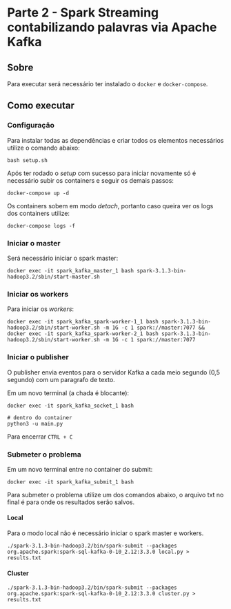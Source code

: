 # Parte 2 - Spark Streaming contabilizando palavras via Apache Kafka

## Sobre

Para executar será necessário ter instalado o `docker` e `docker-compose`.

## Como executar

### Configuração

Para instalar todas as dependências e criar todos os elementos necessários utilize o comando abaixo:

```
bash setup.sh
```

Após ter rodado o *setup* com sucesso para iniciar novamente só é necessário subir os containers e seguir os demais passos:

```
docker-compose up -d
```

Os containers sobem em modo *detach*, portanto caso queira ver os logs dos containers utilize:

```
docker-compose logs -f
```

### Iniciar o master

Será necessário iniciar o spark master:

```
docker exec -it spark_kafka_master_1 bash spark-3.1.3-bin-hadoop3.2/sbin/start-master.sh
```

### Iniciar os workers

Para iniciar os *workers*:

```
docker exec -it spark_kafka_spark-worker-1_1 bash spark-3.1.3-bin-hadoop3.2/sbin/start-worker.sh -m 1G -c 1 spark://master:7077 && docker exec -it spark_kafka_spark-worker-2_1 bash spark-3.1.3-bin-hadoop3.2/sbin/start-worker.sh -m 1G -c 1 spark://master:7077
```

<!-- ### Criar o tópico

```
cd kafka_2.13-3.2.1

bin/kafka-topics.sh --create --topic sentences --bootstrap-server kafka-server:9092
``` -->

### Iniciar o publisher

O publisher envia eventos para o servidor Kafka a cada meio segundo (0,5 segundo) com um paragrafo de texto.

Em um novo terminal (a chada é blocante):

```
docker exec -it spark_kafka_socket_1 bash

# dentro do container
python3 -u main.py
```

Para encerrar `CTRL + C`

### Submeter o problema

Em um novo terminal entre no container do submit:

```
docker exec -it spark_kafka_submit_1 bash
```

Para submeter o problema utilize um dos comandos abaixo, o arquivo txt no final é para onde os resultados serão salvos.

#### Local

Para o modo local não é necessário iniciar o spark master e workers.

```
./spark-3.1.3-bin-hadoop3.2/bin/spark-submit --packages org.apache.spark:spark-sql-kafka-0-10_2.12:3.3.0 local.py > results.txt
```

#### Cluster

```
./spark-3.1.3-bin-hadoop3.2/bin/spark-submit --packages org.apache.spark:spark-sql-kafka-0-10_2.12:3.3.0 cluster.py > results.txt
```
